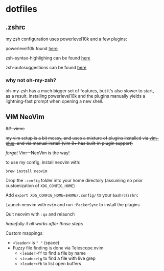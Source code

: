 # dotfiles

## .zshrc

my zsh configuration uses powerlevel10k and a few plugins:

powerlevel10k found [here](https://github.com/romkatv/powerlevel10k)

zsh-syntax-highlighing can be found [here](https://github.com/zsh-users/zsh-syntax-highlighting)

zsh-autosuggestions can be found [here](https://github.com/zsh-users/zsh-autosuggestions)

### why not oh-my-zsh?

oh-my-zsh has a much bigger set of features, but it's also slower to start, as a result. installing powerlevel10k and the plugins manually yields a lightning-fast prompt when opening a new shell.

## ~~VIM~~ NeoVim

~~## .vimrc~~

~~my vim setup is a bit messy, and uses a mixture of plugins installed via [vim-plug](https://github.com/junegunn/vim-plug), and via manual install (vim 8+ has built-in plugin support)~~


_forget Vim_—NeoVim is the way!

to use my config, install neovim with:

```
brew install neovim
```

Drop the `.config` folder into your home directory (assuming no prior customization of `XDG_CONFIG_HOME`)

Add `export XDG_CONFIG_HOME=$HOME/.config/` to your `bashrc`/`zshrc`

Launch neovim with `nvim` and run `:PackerSync` to install the plugins

Quit neovim with `:qa` and relaunch

_hopefully it all works after those steps_

Custom mappings:

- `<leader>` is `" "` (space)
- Fuzzy file finding is done via Telescope.nvim
    - `<leader>ff` to find a file by name
    - `<leader>fg` to find a file with live grep
    - `<leader>fb` to list open buffers

